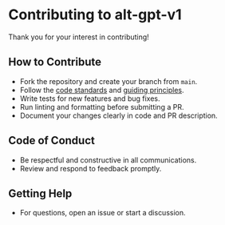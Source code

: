 # Contributing to alt-gpt-v1

Thank you for your interest in contributing!

## How to Contribute
- Fork the repository and create your branch from `main`.
- Follow the [code standards](src/code-standards.md) and [guiding principles](.meta/guiding-principles.md).
- Write tests for new features and bug fixes.
- Run linting and formatting before submitting a PR.
- Document your changes clearly in code and PR description.

## Code of Conduct
- Be respectful and constructive in all communications.
- Review and respond to feedback promptly.

## Getting Help
- For questions, open an issue or start a discussion. 